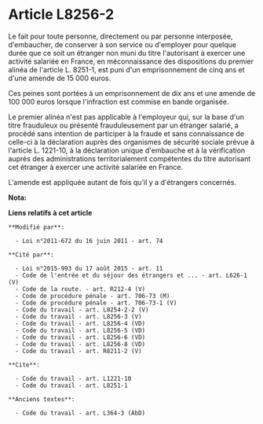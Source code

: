 # Article L8256-2

Le fait pour toute personne, directement ou par personne interposée, d'embaucher, de conserver à son service ou d'employer
pour quelque durée que ce soit un étranger non muni du titre l'autorisant à exercer une activité salariée en France, en
méconnaissance des dispositions du premier alinéa de l'article L. 8251-1, est puni d'un emprisonnement de cinq ans et d'une
amende de 15 000 euros. 

Ces peines sont portées à un emprisonnement de dix ans et une amende de 100 000 euros lorsque l'infraction est commise en
bande organisée. 

Le premier alinéa n'est pas applicable à l'employeur qui, sur la base d'un titre frauduleux ou présenté frauduleusement par
un étranger salarié, a procédé sans intention de participer à la fraude et sans connaissance de celle-ci à la déclaration
auprès des organismes de sécurité sociale prévue à l'article L. 1221-10, à la déclaration unique d'embauche et à la
vérification auprès des administrations territorialement compétentes du titre autorisant cet étranger à exercer une activité
salariée en France. 

L'amende est appliquée autant de fois qu'il y a d'étrangers concernés.

**Nota:**



**Liens relatifs à cet article**

	**Modifié par**:

	  - Loi n°2011-672 du 16 juin 2011 - art. 74

	**Cité par**:

	  - Loi n°2015-993 du 17 août 2015 - art. 11
	  - Code de l'entrée et du séjour des étrangers et ... - art. L626-1 (V)
	  - Code de la route. - art. R212-4 (V)
	  - Code de procédure pénale - art. 706-73 (M)
	  - Code de procédure pénale - art. 706-73-1 (V)
	  - Code du travail - art. L8254-2-2 (V)
	  - Code du travail - art. L8256-3 (V)
	  - Code du travail - art. L8256-4 (VD)
	  - Code du travail - art. L8256-5 (VD)
	  - Code du travail - art. L8256-6 (VD)
	  - Code du travail - art. L8256-8 (VD)
	  - Code du travail - art. R8211-2 (V)

	**Cite**:

	  - Code du travail - art. L1221-10
	  - Code du travail - art. L8251-1

	**Anciens textes**:

	  - Code du travail - art. L364-3 (AbD)
